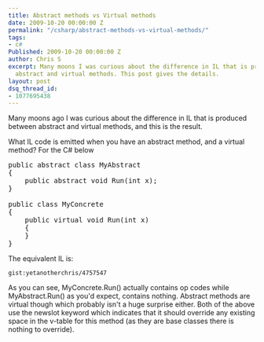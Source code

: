 ```yaml
---
title: Abstract methods vs Virtual methods
date: 2009-10-20 00:00:00 Z
permalink: "/csharp/abstract-methods-vs-virtual-methods/"
tags:
- c#
Published: 2009-10-20 00:00:00 Z
author: Chris S
excerpt: Many moons I was curious about the difference in IL that is produced between
  abstract and virtual methods. This post gives the details.
layout: post
dsq_thread_id:
- 1077695438
---
```


Many moons ago I was curious about the difference in IL that is produced between abstract and virtual methods, and this is the result. 

What IL code is emitted when you have an abstract method, and a virtual method? For the C# below

<pre>public abstract class MyAbstract
{
	public abstract void Run(int x);
}

public class MyConcrete
{
	public virtual void Run(int x)
	{
	}
}
</pre>

The equivalent IL is:

<!--more-->

  
`gist:yetanotherchris/4757547`

As you can see, MyConcrete.Run() actually contains op codes while MyAbstract.Run() as you'd expect, contains nothing. Abstract methods are virtual though which probably isn't a huge surprise either. Both of the above use the newslot keyword which indicates that it should override any existing space in the v-table for this method (as they are base classes there is nothing to override).